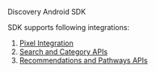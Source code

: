 Discovery Android SDK

SDK supports following integrations:

1. [Pixel Integration](https://documentation.bloomreach.com/discovery/docs/android-application-pixel-integration)
2. [Search and Category APIs](https://documentation.bloomreach.com/discovery/reference/android-sdk-search-and-category-apis)
3. [Recommendations and Pathways APIs](https://documentation.bloomreach.com/discovery/reference/android-sdk-recommendations-and-pathways-apis)

